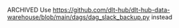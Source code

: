 ARCHIVED
Use https://github.com/dlt-hub/dlt-hub-data-warehouse/blob/main/dags/dag_slack_backup.py instead
